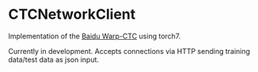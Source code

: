 # CTCNetworkClient

Implementation of the <a href="https://github.com/baidu-research/warp-ctc/">Baidu Warp-CTC</a> using torch7.

Currently in development. Accepts connections via HTTP sending training data/test data as json input. 
